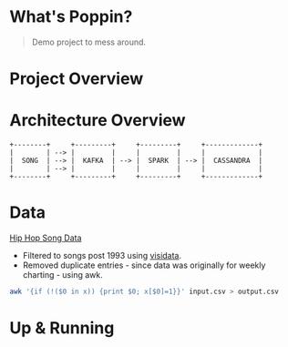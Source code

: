 # What's Poppin?

> Demo project to mess around.

# Project Overview

# Architecture Overview

```text
+--------+     +---------+     +---------+     +-------------+
|        | --> |         |     |         |     |             |
|  SONG  | --> |  KAFKA  | --> |  SPARK  | --> |  CASSANDRA  |
|        | --> |         |     |         |     |             |
+--------+     +---------+     +---------+     +-------------+
```

# Data

[Hip Hop Song Data](https://github.com/pdp2600/chartscraper/blob/master/ChartScraper_data/All_Hip_Hop_Songs_from_1958-10-20_to_2018-12-31.csv)

* Filtered to songs post 1993 using [visidata](https://www.visidata.org).
* Removed duplicate entries - since data was originally for weekly charting - using awk.

```bash
awk '{if (!($0 in x)) {print $0; x[$0]=1}}' input.csv > output.csv
```

# Up & Running
